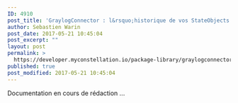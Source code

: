 ```yaml
---
ID: 4910
post_title: 'GraylogConnector : l&rsquo;historique de vos StateObjects dans ElasticSearch avec Graylog'
author: Sebastien Warin
post_date: 2017-05-21 10:45:04
post_excerpt: ""
layout: post
permalink: >
  https://developer.myconstellation.io/package-library/graylogconnector/
published: true
post_modified: 2017-05-21 10:45:04
---
```

Documentation en cours de rédaction ...